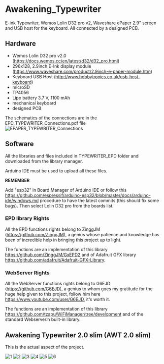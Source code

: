 # Awakening_Typewriter
E-ink Typewriter, Wemos Lolin D32 pro v2, Waveshare ePaper 2.9" screen and USB host for the keyboard. All connected by a designed PCB.

## Hardware

- Wemos Lolin D32 pro v2.0 (https://docs.wemos.cc/en/latest/d32/d32_pro.html)
- 296x128, 2.9inch E-Ink display module (https://www.waveshare.com/product/2.9inch-e-paper-module.htm)
- Keyboard USB Host (http://www.hobbytronics.co.uk/usb-host-keyboard)
- microSD
- TP4056
- Lipo battery 3.7 V, 1100 mAh
- mechanical keyboard
- designed PCB

The schematics of the connections are in the EPD_TYPEWRITER_Connections.pdf file
![EPAPER_TYPEWRITER_Connections](https://user-images.githubusercontent.com/42472256/94129284-7795b380-fe5b-11ea-82be-66a4a06f573e.png)

## Software
All the libraries and files included in TYPEWRITER_EPD folder and downloaded from the library manager.

Arduino IDE must be used to upload all these files.

**REMEMBER**

Add "esp32" in Board Manager of Arduino IDE or follow this https://github.com/espressif/arduino-esp32/blob/master/docs/arduino-ide/windows.md procedure to have the latest commits (this should fix some bugs).
Then select Lolin D32 pro from the boards list.

### EPD library Rights

All the EPD functions rights belong to ZinggJM (https://github.com/ZinggJM), a genius whose patience and knowledge has been of incredible help in bringing this project up to light.

The functions are an implementation of this library https://github.com/ZinggJM/GxEPD2 and of Adafruit GFX library https://github.com/adafruit/Adafruit-GFX-Library.

### WebServer Rights

All the WebServer functions rights belong to G6EJD (https://github.com/G6EJD), a genius to whom goes my gratitude for the huge help given to this project, follow him here https://www.youtube.com/user/G6EJD, it's worth it.

The functions are an implementation of this library https://github.com/tzapu/WiFiManager/tree/development and of the standard Webserver.h built-in library.

## Awakening Typewriter 2.0 slim (AWT 2.0 slim)
This is the actual aspect of the project.

![1](https://user-images.githubusercontent.com/42472256/94129420-a01dad80-fe5b-11ea-9913-746099a1d960.jpg)
![2](https://user-images.githubusercontent.com/42472256/94129422-a0b64400-fe5b-11ea-8d60-365141bc41ef.jpg)
![3](https://user-images.githubusercontent.com/42472256/94129424-a0b64400-fe5b-11ea-95f5-00790b582215.jpg)
![4](https://user-images.githubusercontent.com/42472256/94129425-a0b64400-fe5b-11ea-91f6-96f854682125.jpg)
![5](https://user-images.githubusercontent.com/42472256/94129426-a14eda80-fe5b-11ea-9aed-4d990b2f3c0c.jpg)
![6](https://user-images.githubusercontent.com/42472256/94129427-a14eda80-fe5b-11ea-8082-e24a1417acd3.jpg)


